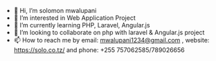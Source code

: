 - 👋 Hi, I’m solomon mwalupani
- 👀 I’m interested in Web Application Project
- 🌱 I’m currently learning PHP, Laravel, Angular.js
- 💞️ I’m looking to collaborate on php with laravel & Angular.js project
- 📫 How to reach me by email: mwalupani1234@gmail.com , website: https://solo.co.tz/ and phone: +255 757062585/789026656

<!---
solomoni12/solomoni12 is a ✨ special ✨ repository because its `README.md` (this file) appears on your GitHub profile.
You can click the Preview link to take a look at your changes.
--->
